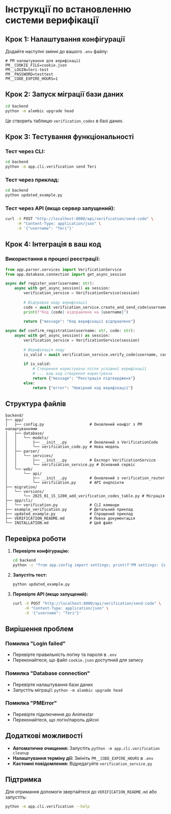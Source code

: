 # Інструкції по встановленню системи верифікації

## Крок 1: Налаштування конфігурації

Додайте наступні змінні до вашого `.env` файлу:

```env
# PM налаштування для верифікації
PM__COOKIE_FILE=cookie.json
PM__LOGIN=teri-test
PM__PASSWORD=testtest
PM__CODE_EXPIRE_HOURS=1
```

## Крок 2: Запуск міграції бази даних

```bash
cd backend
python -m alembic upgrade head
```

Це створить таблицю `verification_codes` в базі даних.

## Крок 3: Тестування функціональності

### Тест через CLI:
```bash
cd backend
python -m app.cli.verification send Teri
```

### Тест через приклад:
```bash
cd backend
python updated_example.py
```

### Тест через API (якщо сервер запущений):
```bash
curl -X POST "http://localhost:8000/api/verification/send-code" \
     -H "Content-Type: application/json" \
     -d '{"username": "Teri"}'
```

## Крок 4: Інтеграція в ваш код

### Використання в процесі реєстрації:

```python
from app.parser.services import VerificationService
from app.database.connection import get_async_session

async def register_user(username: str):
    async with get_async_session() as session:
        verification_service = VerificationService(session)
        
        # Відправка коду верифікації
        code = await verification_service.create_and_send_code(username)
        print(f"Код {code} відправлено на {username}")
        
        return {"message": "Код верифікації відправлено"}

async def confirm_registration(username: str, code: str):
    async with get_async_session() as session:
        verification_service = VerificationService(session)
        
        # Верифікація коду
        is_valid = await verification_service.verify_code(username, code)
        
        if is_valid:
            # Створення користувача після успішної верифікації
            # ... ваш код створення користувача
            return {"message": "Реєстрація підтверджена"}
        else:
            return {"error": "Невірний код верифікації"}
```

## Структура файлів

```
backend/
├── app/
│   ├── config.py                    # Оновлений конфіг з PM налаштуваннями
│   ├── database/
│   │   └── models/
│   │       ├── __init__.py          # Оновлений з VerificationCode
│   │       └── verification_code.py # Нова модель
│   ├── parser/
│   │   └── services/
│   │       ├── __init__.py          # Експорт VerificationService
│   │       └── verification_service.py # Основний сервіс
│   └── web/
│       └── api/
│           ├── __init__.py          # Оновлений з verification_router
│           └── verification.py      # API ендпоінти
├── migration/
│   └── versions/
│       └── 2025_01_15_1200_add_verification_codes_table.py # Міграція
├── app/cli/
│   └── verification.py              # CLI команди
├── example_verification.py          # Детальний приклад
├── updated_example.py               # Спрощений приклад
├── VERIFICATION_README.md           # Повна документація
└── INSTALLATION.md                  # Цей файл
```

## Перевірка роботи

1. **Перевірте конфігурацію:**
   ```bash
   cd backend
   python -c "from app.config import settings; print(f'PM settings: {settings.pm}')"
   ```

2. **Запустіть тест:**
   ```bash
   python updated_example.py
   ```

3. **Перевірте API (якщо запущений):**
   ```bash
   curl -X POST "http://localhost:8000/api/verification/send-code" \
        -H "Content-Type: application/json" \
        -d '{"username": "Teri"}'
   ```

## Вирішення проблем

### Помилка "Login failed"
- Перевірте правильність логіну та пароля в `.env`
- Переконайтеся, що файл `cookie.json` доступний для запису

### Помилка "Database connection"
- Перевірте налаштування бази даних
- Запустіть міграції: `python -m alembic upgrade head`

### Помилка "PMError"
- Перевірте підключення до Animestar
- Переконайтеся, що логін/пароль дійсні

## Додаткові можливості

- **Автоматичне очищення:** Запустіть `python -m app.cli.verification cleanup`
- **Налаштування терміну дії:** Змініть `PM__CODE_EXPIRE_HOURS` в `.env`
- **Кастомні повідомлення:** Відредагуйте `verification_service.py`

## Підтримка

Для отримання допомоги звертайтеся до `VERIFICATION_README.md` або запустіть:
```bash
python -m app.cli.verification --help
```